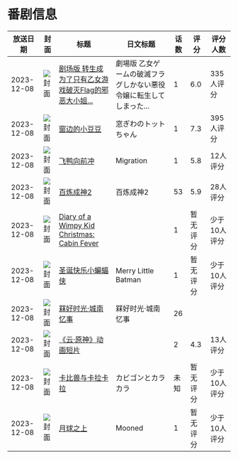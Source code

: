 # 番剧信息

|放送日期|封面|标题|日文标题|话数|评分|评分人数|
|---|---|---|---|---|---|---|
|2023-12-08|![封面](https://lain.bgm.tv/pic/cover/c/f1/78/349223_9E9j0.jpg)|[剧场版 转生成为了只有乙女游戏破灭Flag的邪恶大小姐...](https://bangumi.tv/subject/349223)|劇場版 乙女ゲームの破滅フラグしかない悪役令嬢に転生してしまった...|1|6.0|335人评分|
|2023-12-08|![封面](https://lain.bgm.tv/pic/cover/c/9d/58/425290_4fDdg.jpg)|[窗边的小豆豆](https://bangumi.tv/subject/425290)|窓ぎわのトットちゃん|1|7.3|395人评分|
|2023-12-08|![封面](https://lain.bgm.tv/pic/cover/c/3d/ad/428134_f30XW.jpg)|[飞鸭向前冲](https://bangumi.tv/subject/428134)|Migration|1|5.8|12人评分|
|2023-12-08|![封面](https://lain.bgm.tv/pic/cover/c/90/84/453312_NDt4D.jpg)|[百炼成神2](https://bangumi.tv/subject/453312)|百炼成神2|53|5.9|28人评分|
|2023-12-08|![封面](https://lain.bgm.tv/pic/cover/c/c6/ee/461537_1Dfgn.jpg)|[Diary of a Wimpy Kid Christmas: Cabin Fever](https://bangumi.tv/subject/461537)||1|暂无评分|少于10人评分|
|2023-12-08|![封面](https://lain.bgm.tv/pic/cover/c/a3/89/466026_ftZ8b.jpg)|[圣诞快乐小蝙蝠侠](https://bangumi.tv/subject/466026)|Merry Little Batman|1|暂无评分|少于10人评分|
|2023-12-08|![封面](https://lain.bgm.tv/pic/cover/c/fa/ee/469362_KC37R.jpg)|[槑好时光·城南忆事](https://bangumi.tv/subject/469362)|槑好时光·城南忆事|26|||
|2023-12-08|![封面](https://lain.bgm.tv/pic/cover/c/a9/a8/469444_HMwWd.jpg)|[《云·原神》动画短片](https://bangumi.tv/subject/469444)||2|4.3|13人评分|
|2023-12-08|![封面](https://lain.bgm.tv/pic/cover/c/d5/07/475491_asNdy.jpg)|[卡比兽与卡拉卡拉](https://bangumi.tv/subject/475491)|カビゴンとカラカラ|未知|暂无评分|少于10人评分|
|2023-12-08|![封面](https://lain.bgm.tv/pic/cover/c/02/3a/486451_6Z7b6.jpg)|[月球之上](https://bangumi.tv/subject/486451)|Mooned|1|暂无评分|少于10人评分|
